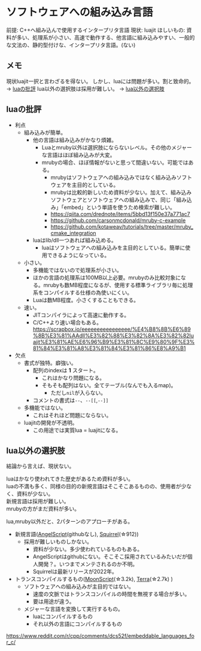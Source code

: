 # ソフトウェアへの組み込み言語

前提: C++へ組み込んで使用するインタープリタ言語
現状: luajit
ほしいもの: 資料が多い、処理系が小さい、高速で動作する、他言語に組み込みやすい、一般的な文法の、静的型付けな、インタープリタ言語。(ない)


## メモ

現状luajit一択と言わざるを得ない。
しかし、luaには問題が多い。割と致命的。 -> [luaの批評](#luaの批評)
lua以外の選択肢は採用が難しい。 -> [lua以外の選択肢](#lua以外の選択肢)

## luaの批評
- 利点
	- 組み込みが簡単。
		- 他の言語は組み込みがかなり煩雑。
			- Luaとmruby以外は選択肢にならないレベル。その他のメジャーな言語はほぼ組み込みが大変。
	        - mrubyの場合、ほぼ情報がないと思って間違いない。可能ではある。
	            - mrubyはソフトウェアへの組み込みではなく組み込みソフトウェアを主目的としている。
	            - mrubyは比較的新しいため資料が少ない。加えて、組み込みソフトウェアとソフトウェアへの組み込みで、同じ「組み込み」「embed」という単語を使うため検索が難しい。
	            - https://qiita.com/drednote/items/5bbd13f150e37a771ac7
	            - https://github.com/carsonmcdonald/mruby-c-example
	            - https://github.com/kotaweav/tutorials/tree/master/mruby_cmake_integration
		- luaはlib/dll一つあれば組み込める。  
	        - luaはソフトウェアへの組み込みを主目的としている。簡単に使用できるようになっている。
	- 小さい。
		- 多機能ではないので処理系が小さい。
		- ほかの言語の処理系は100MB以上必要。mrubyのみ比較対象になる。mrubyも数MB程度になるが、使用する標準ライブラリ毎に処理系をコンパイルする仕様の為使いにくい。
		- Luaは数MB程度。小さくすることもできる。
	- 速い。
		- JITコンパイラによって高速に動作する。
		- C/C++より速い場合もある。  
		https://scrapbox.io/eeeeeeeeeeeeeeee/%E4%B8%8B%E6%89%8B%E3%81%AAdll%E3%82%88%E3%82%8A%E3%82%82luajit%E3%81%AE%E6%96%B9%E3%81%8C%E9%80%9F%E3%81%84%E3%81%A8%E3%81%84%E3%81%86%E8%A9%B1  
- 欠点
	- 書式が独特。癖強い。
	    - 配列のindexは **1** スタート。
			- これはかなり問題になる。
	        - そもそも配列はない。全てテーブル(なんでも入るmap)。
	            - ただし`nil`が入らない。
	    - コメントの書式は`--`、`--[[`,`--]]`
	- 多機能ではない。
	    - これはそれほど問題にならない。
	- luajitの開発が不透明。
		- この用途では実質lua = luajitになる。

## lua以外の選択肢

結論から言えば、現状ない。

luaはかなり使われてきた歴史があるため資料が多い。  
luaの不満も多く、同様の目的の新規言語はそこそこあるものの、使用者が少なく、資料が少ない。  
新規言語は採用が難しい。  
mrubyの方がまだ資料が多い。  

lua,mruby以外だと、2パターンのアプローチがある。
- 新規言語([AngelScript](https://angelcode.com/angelscript/sdk/docs/manual/index.html)(githubなし), [Squirrel](https://github.com/albertodemichelis/squirrel)(☆912))
    - 採用が難しいものしかない。
        - 資料が少ない。多少使われているものもある。
        - AngelScriptはgithubにない。そこそこ採用されているみたいだが個人開発？。いつまでメンテされるのか不明。
        - Squirrelは最新リリースが2022年。
- トランスコンパイルするもの([MoonScript](https://github.com/leafo/moonscript)(☆3.2k), [Terra](https://github.com/terralang/terra)(☆2.7k) )
    - ソフトウェアへの組み込みが主目的ではない。
        - 速度の文脈ではトランスコンパイルの時間を無視する場合が多い。
        - 要は用途が違う。
    - メジャーな言語を変換して実行するもの。
        - luaにコンパイルするもの
        - それ以外の言語にコンパイルするもの

https://www.reddit.com/r/cpp/comments/dcs52f/embeddable_languages_for_c/

